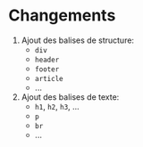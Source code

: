 # Changements

 1. Ajout des balises de structure:
    - `div` 
    - `header`
    - `footer`
    - `article`
    - ...
 2. Ajout des balises de texte:
    - `h1`, `h2`, `h3`, ...
    - `p`
    - `br`
    - ...

